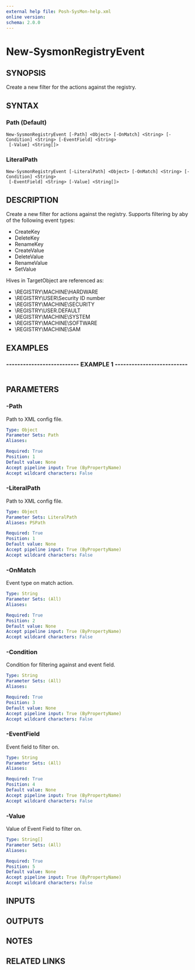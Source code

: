 ```yaml
---
external help file: Posh-SysMon-help.xml
online version: 
schema: 2.0.0
---
```


# New-SysmonRegistryEvent

## SYNOPSIS
Create a new filter for the actions against the registry.

## SYNTAX

### Path (Default)
```
New-SysmonRegistryEvent [-Path] <Object> [-OnMatch] <String> [-Condition] <String> [-EventField] <String>
 [-Value] <String[]>
```

### LiteralPath
```
New-SysmonRegistryEvent [-LiteralPath] <Object> [-OnMatch] <String> [-Condition] <String>
 [-EventField] <String> [-Value] <String[]>
```

## DESCRIPTION
Create a new filter for actions against the registry.
Supports filtering
by aby of the following event types:
* CreateKey
* DeleteKey
* RenameKey
* CreateValue
* DeleteValue
* RenameValue
* SetValue

Hives in TargetObject are referenced as:
* \REGISTRY\MACHINE\HARDWARE
* \REGISTRY\USER\Security ID number
* \REGISTRY\MACHINE\SECURITY
* \REGISTRY\USER\.DEFAULT
* \REGISTRY\MACHINE\SYSTEM
* \REGISTRY\MACHINE\SOFTWARE
* \REGISTRY\MACHINE\SAM

## EXAMPLES

### -------------------------- EXAMPLE 1 --------------------------
```

```

## PARAMETERS

### -Path
Path to XML config file.

```yaml
Type: Object
Parameter Sets: Path
Aliases: 

Required: True
Position: 1
Default value: None
Accept pipeline input: True (ByPropertyName)
Accept wildcard characters: False
```

### -LiteralPath
Path to XML config file.

```yaml
Type: Object
Parameter Sets: LiteralPath
Aliases: PSPath

Required: True
Position: 1
Default value: None
Accept pipeline input: True (ByPropertyName)
Accept wildcard characters: False
```

### -OnMatch
Event type on match action.

```yaml
Type: String
Parameter Sets: (All)
Aliases: 

Required: True
Position: 2
Default value: None
Accept pipeline input: True (ByPropertyName)
Accept wildcard characters: False
```

### -Condition
Condition for filtering against and event field.

```yaml
Type: String
Parameter Sets: (All)
Aliases: 

Required: True
Position: 3
Default value: None
Accept pipeline input: True (ByPropertyName)
Accept wildcard characters: False
```

### -EventField
Event field to filter on.

```yaml
Type: String
Parameter Sets: (All)
Aliases: 

Required: True
Position: 4
Default value: None
Accept pipeline input: True (ByPropertyName)
Accept wildcard characters: False
```

### -Value
Value of Event Field to filter on.

```yaml
Type: String[]
Parameter Sets: (All)
Aliases: 

Required: True
Position: 5
Default value: None
Accept pipeline input: True (ByPropertyName)
Accept wildcard characters: False
```

## INPUTS

## OUTPUTS

## NOTES

## RELATED LINKS

